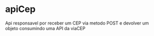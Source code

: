 # apiCep

Api responsavel por receber um CEP via metodo POST e devolver um objeto consumindo uma API da viaCEP
